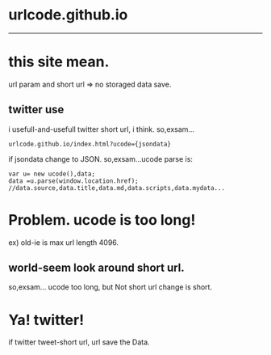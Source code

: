 # urlcode.github.io
-------
# this site mean.
url param and short url => no storaged data save.

## twitter use
i usefull-and-usefull twitter short url, i think.
so,exsam...
```
urlcode.github.io/index.html?ucode={jsondata}
```
if jsondata change to JSON.
so,exsam...ucode parse is:
```
var u= new ucode(),data;
data =u.parse(window.location.href);
//data.source,data.title,data.md,data.scripts,data.mydata...
```
# Problem. ucode is too long!
ex) old-ie is max url length 4096.

## world-seem look around short url.
so,exsam... ucode too long, but Not short url change is short.

# Ya! twitter!
if twitter tweet-short url, url save the Data.  
